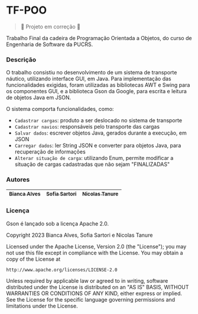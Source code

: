 # TF-POO
> :construction: Projeto em correção :construction:

Trabalho Final da cadeira de Programação Orientada a Objetos, do curso de Engenharia de Software da PUCRS.

### Descrição
O trabalho consistiu no desenvolvimento de um sistema de transporte náutico, utilizando interface GUI, em Java. Para implementação das funcionalidades exigidas, foram utilizadas as bibliotecas AWT e Swing para os componentes GUI, e a biblioteca Gson da Google, para escrita e leitura de objetos Java em JSON.

O sistema comporta funcionalidades, como:
- `Cadastrar cargas`: produto a ser deslocado no sistema de transporte
- `Cadastrar navios`: responsáveis pelo transporte das cargas
- `Salvar dados`: escrever objetos Java, gerados durante a execução, em JSON
- `Carregar dados`: ler String JSON e converter para objetos Java, para recuperação de informações
- `Alterar situação de carga`: utilizando Enum, permite modificar a situação de cargas cadastradas que não sejam "FINALIZADAS"

### Autores
| [<sub>Bianca Alves</sub>](https://github.com/Bialves) | [<sub>Sofia Sartori</sub>](https://github.com/sofiasartori24) |  [<sub>Nicolas Tanure</sub>](https://github.com/NicolasTanure) |
| :---: | :---: | :---: |

### Licença
Gson é lançado sob a licença Apache 2.0.

Copyright 2023 Bianca Alves, Sofia Sartori e Nicolas Tanure

Licensed under the Apache License, Version 2.0 (the "License");
you may not use this file except in compliance with the License.
You may obtain a copy of the License at

    http://www.apache.org/licenses/LICENSE-2.0

Unless required by applicable law or agreed to in writing, software
distributed under the License is distributed on an "AS IS" BASIS,
WITHOUT WARRANTIES OR CONDITIONS OF ANY KIND, either express or implied.
See the License for the specific language governing permissions and
limitations under the License.

